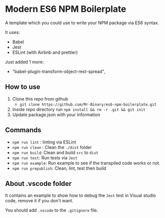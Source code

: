 # Modern ES6 NPM Boilerplate

A template which you could use to write your NPM package via ES6 syntax.

It uses:

- Babel
- Jest
- ESLint (with Airbnb and prettier)

Just added 1 more:

- "babel-plugin-transform-object-rest-spread",

## How to use

1. Clone this repo from github
   - `git clone https://github.com/Mr-Binary/es6-npm-boilerplate.git`
1. Inside repo directory run `npm install && rm -r .git && git init`
1. Update package.json with your information

## Commands

- `npm run lint` : linting via ESLint
- `npm run clean` : Clean the `./dist` folder
- `npm run build`: Clean and build `src` to `dist`
- `npm run test`: Run tests via `Jest`
- `npm run example`: Run example to see if the transpiled code works or not.
- `npm run prepublish`: Clean, lint, test then build

## About .vscode folder

It contains an example to show how to debug the `Jest` test in Visual studio code, remove it if you don't want.

You should add `.vscode` to the `.gitignore` file.